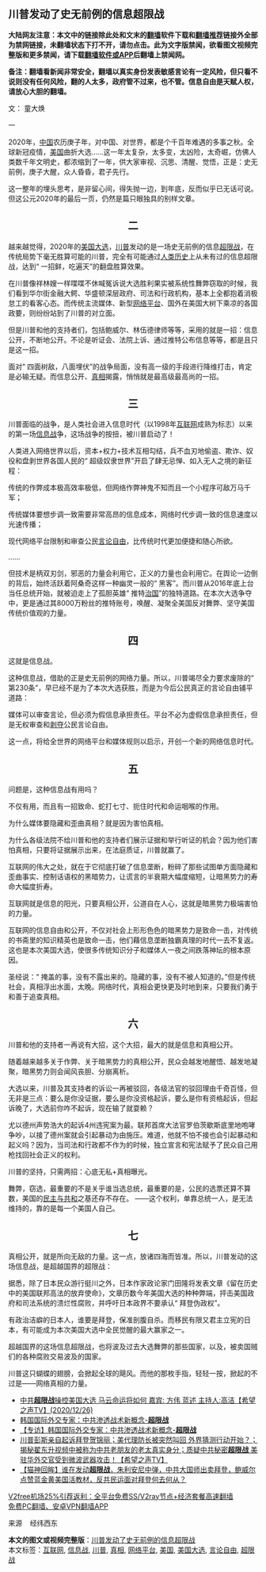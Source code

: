  <h2>川普发动了史无前例的信息超限战</h2> <p class="notice"><b>大陆网友注意：本文中的链接除此处和文末的<a href="https://github.com/bannedbook/fanqiang" >翻墙</a>软件下载和<a href="https://github.com/killgcd/justmysocks/blob/master/README.md">翻墙推荐</a>链接外全部为禁网链接，未翻墙状态下打不开，请勿点击。此为文字版禁闻，欲看图文视频完整版和更多禁闻，请下载<a href="https://github.com/bannedbook/fanqiang">翻墙软件或APP</a>后翻墙上禁闻网。</p><p>备注：翻墙看新闻非常安全，翻墙以真实身份发表敏感言论有一定风险，但只看不说则没有任何风险，翻的人太多，政府管不过来，也不管。信息自由是天赋人权，请放心大胆的翻墙。</b></p>  <div class="entry"> <p></p> <p>文： 童大焕</p> <p>一</p> <p>2020年，<span class='wp_keywordlink_affiliate'><a href="https://www.bannedbook.org/" title="中国" target="_blank">中国</a></span>农历庚子年，对中国、对世界，都是个千百年难遇的多事之秋。全球新冠疫情，<a href="https://www.bannedbook.org/bnews/tag/%e7%be%8e%e5%9b%bd/" class="st_tag internal_tag" rel="tag" title="标签 美国 下的日志">美国</a>曲折大选……这一年太复杂，太多变，太凶险，太奇崛，仿佛人类数千年文明史，都浓缩到了一年，供大家审视、沉思、清醒、觉悟，正是：史无前例，庚子大醒，众人昏昏，君子先行。</p> <p>这一整年的埋头思考，是非留心间，得失抛一边，到年底，反而似乎已无话可说。但这公元2020年的最后一页，仍然是篇只眼独具的别样文章。</p> <h2 style="text-align: center;">二</h2> <p>越来越觉得，2020年的<a href="https://www.bannedbook.org/bnews/tag/%e7%be%8e%e5%9b%bd%e5%a4%a7%e9%80%89/" class="st_tag internal_tag" rel="tag" title="标签 美国大选 下的日志">美国大选</a>，<a href="https://www.bannedbook.org/bnews/tag/%e5%b7%9d%e6%99%ae/" class="st_tag internal_tag" rel="tag" title="标签 川普 下的日志">川普</a>发动的是一场史无前例的信息<a href="https://www.bannedbook.org/bnews/tag/%E8%B6%85%E9%99%90%E6%88%98/" class="st_tag internal_tag" rel="tag" title="标签 超限战 下的日志">超限战</a>，在传统局势下毫无胜算可能的川普，完全有可能通过<span class='wp_keywordlink'><a href="https://www.bannedbook.org/forum3/topic1750.html" title="考古学禁区-被掩藏的人类历史" target="_blank">人类历史</a></span>上从未有过的信息超限战，达到“ 一招鲜，吃遍天”的翻盘胜算效果。</p> <p>在川普像祥林嫂一样喋喋不休喊冤诉说大选胜利果实被系统性舞弊窃取的时候，我们看到华尔街金融大鳄、华盛顿深层政府、司法和行政机构，基本上全都抱着消极怠工的看客心态。而传统主流媒体、新型<a href="https://www.bannedbook.org/bnews/tag/%E7%BD%91%E7%BB%9C%E5%B9%B3%E5%8F%B0/" class="st_tag internal_tag" rel="tag" title="标签 网络平台 下的日志">网络平台</a>、国外在美国大树下乘凉的各国政要，则纷纷站到了川普的对立面。</p> <p>但是川普和他的支持者们，包括鲍威尔、林伍德律师等等，采用的就是一招：信息公开，不断地公开。不论是听证会、法院上诉、通过推特公布信息等等，都是且只是这一招。</p> <p>面对“ 四面树敌，八面埋伏”的战争局面，没有高一级的手段进行降维打击，肯定是必输无疑。而信息公开、<a href="https://www.bannedbook.org/bnews/tag/%e7%9c%9f%e7%9b%b8/" class="st_tag internal_tag" rel="tag" title="标签 真相 下的日志">真相</a>揭露，悄悄就是最高级最高尚的一招。</p> <h2 style="text-align: center;">三</h2> <p>川普面临的战争，是人类社会进入信息时代（以1998年<a href="https://www.bannedbook.org/bnews/tag/%e4%ba%92%e8%81%94%e7%bd%91/" class="st_tag internal_tag" rel="tag" title="标签 互联网 下的日志">互联网</a>成熟为标志）以来的第一场<a href="https://www.bannedbook.org/bnews/tag/%E4%BF%A1%E6%81%AF%E6%88%98/" class="st_tag internal_tag" rel="tag" title="标签 信息战 下的日志">信息战</a>争，这场战争的按扭，被川普启动了！</p>  <p>人类进入网络世界以后，资本+权力+技术互相勾结，兵不血刃地偷盗、欺诈、奴役和盘剥世界各国人民的“ 超级奴隶世界”开启了肆无忌惮、如入无人之境的新征程：</p> <p>传统的作弊成本极高效率极低，但网络作弊神鬼不知而且一个小程序可敌万马千军；</p> <p>传统媒体要想步调一致需要非常高昂的信息成本，网络时代步调一致的信息速度以光速传播；</p> <p>现代网络平台限制和审查公民<a href="https://www.bannedbook.org/bnews/tag/%e8%a8%80%e8%ae%ba%e8%87%aa%e7%94%b1/" class="st_tag internal_tag" rel="tag" title="标签 言论自由 下的日志">言论自由</a>，比传统时代更加便捷和随心所欲。</p> <p>……</p> <p>但技术是柄双刃剑，邪恶的力量会利用它，正义的力量也会利用它。在舆论一边倒的背后，始终活跃着阿桑奇这样一种幽灵一般的“ 黑客”。而川普从2016年底上台当任总统开始，就被迫走上了孤胆英雄“ 推特<span class='wp_keywordlink'><a href="https://www.bannedbook.org/forum24/topic8925.html" title="《治国大道》" target="_blank">治国</a></span>”的独特道路。在本次大选争夺中，更是通过其8000万粉丝的推特账号，唤醒、凝聚全美国反对舞弊、坚守美国传统价值观的力量。</p> <h2 style="text-align: center;">四</h2> <p>这就是信息战。</p> <p>这种信息战，借助的正是史无前例的网络力量。所以，川普竭尽全力要求废除的“ 第230条”，早已经不是为了本次大选获胜，而是为今后公民真正的言论自由铺平道路：</p> <p>媒体可以审查言论，但必须为假信息承担责任。平台不必为虚假信息承担责任，但是无权审查和<span class='wp_keywordlink'><a href="https://www.bannedbook.org/forum2/topic21.html" title="《剥夺》 黄建民 著" target="_blank">剥夺</a></span>公民言论自由。</p> <p>这一点，将给全世界的网络平台和媒体规则以启示，开创一个新的网络信息时代。</p>  <h2 style="text-align: center;">五</h2> <p>问题是，这种信息战有用吗？</p> <p>不仅有用，而且有一招致命、蛇打七寸、扼住时代和命运咽喉的作用。</p> <p>为什么媒体要隐藏和歪曲真相？就是因为害怕真相。</p> <p>为什么各级法院不给川普和他的支持者们展示证据和举行听证的机会？因为他们害怕真相，只要将证据展示出来，在法庭质证，川普就赢了。</p> <p>互联网的伟大之处，就在于它彻底打破了信息垄断，粉碎了那些试图单方面隐藏和歪曲事实、控制话语权的黑暗势力，让谎言的半衰期大幅度缩短，让暗黑势力的寿命大幅度折寿。</p> <p>互联网就是信息的阳光，只要真相公开，公道自在人心，这就是暗黑势力极端害怕的力量。</p> <p>互联网的信息自由和公开，不仅对社会上形形色色的暗黑势力是致命一击，对传统的书斋里的知识精英也是致命一击，他们藉信息垄断独霸真理的时代一去不复返。这也是本次美国大选，使很多传统知识分子和媒体人一夜之间跌落神坛的根本原因。</p> <p>圣经说：“ 掩盖的事，没有不露出来的。隐藏的事，没有不被人知道的。”但是传统社会，真相浮出水面，太晚。网络时代，真相会更快更及时地到来，只要我们勇于和善于追查真相。</p> <h2 style="text-align: center;">六</h2> <p>川普和他的支持者一再说有大招，这个大招，最大的就是信息和真相公开。</p> <p>随着越来越多关于作弊、关于暗黑势力的真相公开，民众会越发地醒悟、越发地凝聚，暗黑势力则会闻风丧胆、分崩离析。</p>  <p>大选以来，川普及其支持者的诉讼一再被驳回，各级法官的驳回理由千奇百怪，但无非是三点：要么是你没证据，要么是你没资格起诉，要么是你有资格起诉，但起诉晚了，大选前你咋不起诉，现在输了就耍赖？</p> <p>尤以德州声势浩大的起诉4州违宪案为最。联邦首席大法官罗伯茨歇斯底里地咆哮争吵，以接了德州案就会引起暴动为由施压。难道，他就不怕不接也会引起暴动和起义吗？因为，当司法和行政都不作为的时候，独立宣言和宪法赋予了民众自己用枪找回社会正义的权利。</p> <p>川普的坚持，只需两招：心底无私+真相曝光。</p> <p>舞弊，窃选，最重要的不是关乎谁当选总统，最重要的是，公民的选票还算不算数，美国的<span class='wp_keywordlink'><a href="https://www.bannedbook.org/forum2/topic1590.html" title="袁红冰《民主与共和》" target="_blank">民主与共和</a></span>之基还存不存在。 ——这个权利，单靠总统一人，是无法维持的，靠的是每一个美国人自己。</p> <h2 style="text-align: center;">七</h2> <p>真相公开，就是所向无敌的力量。这一点，放诸四海而皆准。所以，川普发动的这场信息战，是超越国界的超限战：</p> <p>据悉，除了日本民众游行挺川之外，日本作家政论家门田隆将发表文章《留在历史中的美国联邦高法的放弃使命》，文章历数今年美国大选的种种弊端，抨击美国政府和司法系统的溃烂性腐败，并呼吁日本政界不要承认“ 拜登伪政权”。</p> <p>有政治洁癖的日本人，谁要是拜登，保准剖腹自杀。而移民有限又君主立宪的日本，有可能成为本次美国大选中全民觉醒的最大赢家之一。</p> <p>超越国界的这场信息超限战，也将波及过去大选舞弊的那些国家，以及，被卖国贼们的各种腐败交易波及的国家。</p> <p>川普这只蝴蝶的翅膀，会掀起全球的飓风。而他的那枚手指，轻轻一按，掀起的不过是——网络真相的力量。</p> <ul class='op-related-articles' title='相关阅读'> <li><a href='https://www.bannedbook.org/bnews/cbnews/20201227/1455751.html' target='_blank'>中共<b>超限战</b>操控美国大选   马云命运将如何  嘉宾: 方伟 蓝述 主持人:高洁【希望之声TV】(2020/12/26)</a></li> <li><a href='https://www.bannedbook.org/bnews/bannedvideo/20201226/1455371.html' target='_blank'>韩国国际外交专家：中共渗透战术新概念-<b>超限战</b></a></li> <li><a href='https://www.bannedbook.org/bnews/bannedvideo/20201226/1455017.html' target='_blank'>【专访】韩国国际外交专家：中共渗透战术新概念-<b>超限战</b></a></li> <li><a href='https://www.bannedbook.org/bnews/cbnews/20201209/1444461.html' target='_blank'>川普彭斯亲自起诉拜登贺锦丽；美代理防长被突然叫回 外界猜测行动开始？；揭秘翟东升视频中被称为中共老朋友的老太真实身分；质疑中共秘密<b>超限战</b> 美驻华外交官受到微波武器攻击！【希望之声TV】</a></li> <li><a href='https://www.bannedbook.org/bnews/bannedvideo/20201208/1444072.html' target='_blank'>【猫神回眸】谁在发动<b>超限战</b>，朱利安尼中弹，中共大国师出卖拜登，鲍威尔点赞蓝金黄美国活教材，反共民运面对拜登何去何从？</a></li> </ul> <p class="texttj"> <a href="https://github.com/bannedbook/fanqiang/wiki/V2ray%E6%9C%BA%E5%9C%BA" target="_blank">V2free机场25%引荐返利：全平台免费SS/V2ray节点+经济套餐高速翻墙</a><br/> <a href="https://github.com/bannedbook/fanqiang/wiki/%E7%A6%81%E9%97%BB%E7%BD%91%E5%AE%89%E5%8D%93%E7%BF%BB%E5%A2%99%E6%96%B0%E9%97%BBAPP" target="_blank">免费PC翻墙、安卓VPN翻墙APP</a></p><p>来源    经纬西东</p> <a name='sharetosocial'></a>       <div><b>本文的图文或视频完整版</b>：<a href='https://www.bannedbook.org/bnews/cbnews/20210101/1458717.html'>川普发动了史无前例的信息超限战</a></div>  </div><!--END ENTRY--> <div class="postfooter"> <div>本文标签：<a href="https://www.bannedbook.org/bnews/tag/%e4%ba%92%e8%81%94%e7%bd%91/" rel="tag">互联网</a>, <a href="https://www.bannedbook.org/bnews/tag/%E4%BF%A1%E6%81%AF%E6%88%98/" rel="tag">信息战</a>, <a href="https://www.bannedbook.org/bnews/tag/%e5%b7%9d%e6%99%ae/" rel="tag">川普</a>, <a href="https://www.bannedbook.org/bnews/tag/%e7%9c%9f%e7%9b%b8/" rel="tag">真相</a>, <a href="https://www.bannedbook.org/bnews/tag/%E7%BD%91%E7%BB%9C%E5%B9%B3%E5%8F%B0/" rel="tag">网络平台</a>, <a href="https://www.bannedbook.org/bnews/tag/%e7%be%8e%e5%9b%bd/" rel="tag">美国</a>, <a href="https://www.bannedbook.org/bnews/tag/%e7%be%8e%e5%9b%bd%e5%a4%a7%e9%80%89/" rel="tag">美国大选</a>, <a href="https://www.bannedbook.org/bnews/tag/%e8%a8%80%e8%ae%ba%e8%87%aa%e7%94%b1/" rel="tag">言论自由</a>, <a href="https://www.bannedbook.org/bnews/tag/%E8%B6%85%E9%99%90%E6%88%98/" rel="tag">超限战</a></div>  </div><!--END POSTFOOTER--> 